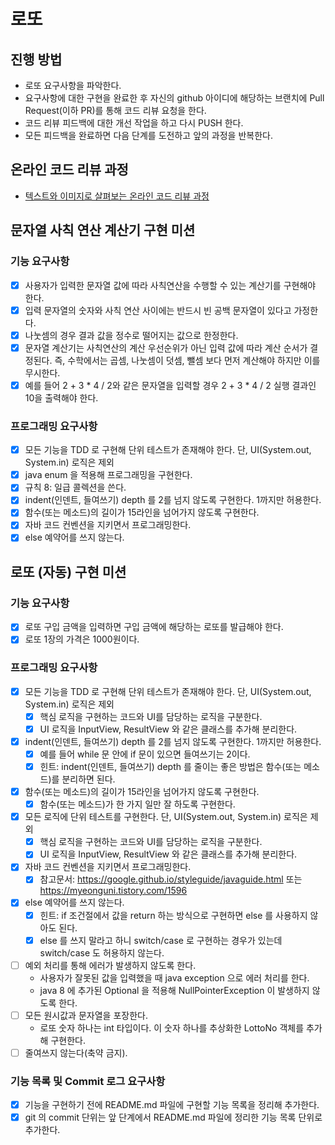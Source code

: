 # 로또

## 진행 방법

* 로또 요구사항을 파악한다.
* 요구사항에 대한 구현을 완료한 후 자신의 github 아이디에 해당하는 브랜치에 Pull Request(이하 PR)를 통해 코드 리뷰 요청을 한다.
* 코드 리뷰 피드백에 대한 개선 작업을 하고 다시 PUSH 한다.
* 모든 피드백을 완료하면 다음 단계를 도전하고 앞의 과정을 반복한다.

## 온라인 코드 리뷰 과정

* [텍스트와 이미지로 살펴보는 온라인 코드 리뷰 과정](https://github.com/next-step/nextstep-docs/tree/master/codereview)

## 문자열 사칙 연산 계산기 구현 미션

### 기능 요구사항

- [X] 사용자가 입력한 문자열 값에 따라 사칙연산을 수행할 수 있는 계산기를 구현해야 한다.
- [X] 입력 문자열의 숫자와 사칙 연산 사이에는 반드시 빈 공백 문자열이 있다고 가정한다.
- [X] 나눗셈의 경우 결과 값을 정수로 떨어지는 값으로 한정한다.
- [X] 문자열 계산기는 사칙연산의 계산 우선순위가 아닌 입력 값에 따라 계산 순서가 결정된다. 즉, 수학에서는 곱셈, 나눗셈이 덧셈, 뺄셈 보다 먼저 계산해야 하지만 이를 무시한다.
- [X] 예를 들어 2 + 3 * 4 / 2와 같은 문자열을 입력할 경우 2 + 3 * 4 / 2 실행 결과인 10을 출력해야 한다.

### 프로그래밍 요구사항

- [X] 모든 기능을 TDD 로 구현해 단위 테스트가 존재해야 한다. 단, UI(System.out, System.in) 로직은 제외
- [X] java enum 을 적용해 프로그래밍을 구현한다.
- [X] 규칙 8: 일급 콜렉션을 쓴다.
- [X] indent(인덴트, 들여쓰기) depth 를 2를 넘지 않도록 구현한다. 1까지만 허용한다.
- [X] 함수(또는 메소드)의 길이가 15라인을 넘어가지 않도록 구현한다.
- [X] 자바 코드 컨벤션을 지키면서 프로그래밍한다.
- [X] else 예약어를 쓰지 않는다.

## 로또 (자동) 구현 미션

### 기능 요구사항

- [X] 로또 구입 금액을 입력하면 구입 금액에 해당하는 로또를 발급해야 한다.
- [X] 로또 1장의 가격은 1000원이다.

### 프로그래밍 요구사항

- [X] 모든 기능을 TDD 로 구현해 단위 테스트가 존재해야 한다. 단, UI(System.out, System.in) 로직은 제외
    - [X] 핵심 로직을 구현하는 코드와 UI를 담당하는 로직을 구분한다.
    - [X] UI 로직을 InputView, ResultView 와 같은 클래스를 추가해 분리한다.
- [X] indent(인덴트, 들여쓰기) depth 를 2를 넘지 않도록 구현한다. 1까지만 허용한다.
    - [X] 예를 들어 while 문 안에 if 문이 있으면 들여쓰기는 2이다.
    - [X] 힌트: indent(인덴트, 들여쓰기) depth 를 줄이는 좋은 방법은 함수(또는 메소드)를 분리하면 된다.
- [X] 함수(또는 메소드)의 길이가 15라인을 넘어가지 않도록 구현한다.
    - [X] 함수(또는 메소드)가 한 가지 일만 잘 하도록 구현한다.
- [X] 모든 로직에 단위 테스트를 구현한다. 단, UI(System.out, System.in) 로직은 제외
    - [X] 핵심 로직을 구현하는 코드와 UI를 담당하는 로직을 구분한다.
    - [X] UI 로직을 InputView, ResultView 와 같은 클래스를 추가해 분리한다.
- [X] 자바 코드 컨벤션을 지키면서 프로그래밍한다.
    - [X] 참고문서: https://google.github.io/styleguide/javaguide.html 또는 https://myeonguni.tistory.com/1596
- [X] else 예약어를 쓰지 않는다.
    - [X] 힌트: if 조건절에서 값을 return 하는 방식으로 구현하면 else 를 사용하지 않아도 된다.
    - [X] else 를 쓰지 말라고 하니 switch/case 로 구현하는 경우가 있는데 switch/case 도 허용하지 않는다.
- [ ] 예외 처리를 통해 에러가 발생하지 않도록 한다.
  - 사용자가 잘못된 값을 입력했을 때 java exception 으로 에러 처리를 한다.
  - java 8 에 추가된 Optional 을 적용해 NullPointerException 이 발생하지 않도록 한다.
- [ ] 모든 원시값과 문자열을 포장한다.
  - 로또 숫자 하나는 int 타입이다. 이 숫자 하나를 추상화한 LottoNo 객체를 추가해 구현한다.
- [ ] 줄여쓰지 않는다(축약 금지).

### 기능 목록 및 Commit 로그 요구사항

- [X] 기능을 구현하기 전에 README.md 파일에 구현할 기능 목록을 정리해 추가한다.
- [X] git 의 commit 단위는 앞 단계에서 README.md 파일에 정리한 기능 목록 단위로 추가한다.